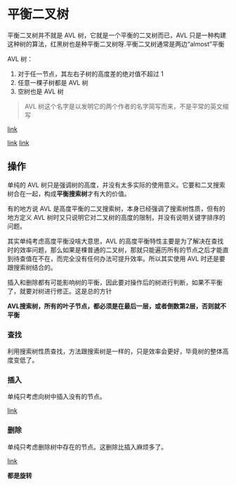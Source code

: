 # 平衡二叉树

平衡二叉树并不就是 AVL 树，它就是一个平衡的二叉树而已，AVL 只是一种构建这种树的算法，红黑树也是种平衡二叉树呀.平衡二叉树通常是两边“almost”平衡

AVL 树：

1. 对于任一节点，其左右子树的高度差的绝对值不超过 1
2. 任意一棵子树都是 AVL 树
3. 空树也是 AVL 树

> AVL 树这个名字是以发明它的两个作者的名字简写而来，不是平常的英文缩写

[link](http://www.mathcs.emory.edu/~cheung/Courses/323/Syllabus/Trees/AVL-delete.html)

[link](https://www.geeksforgeeks.org/avl-tree-set-1-insertion/?ref=lbp)
[link](https://www.geeksforgeeks.org/avl-tree-set-2-deletion/)

## 操作

单纯的 AVL 树只是强调树的高度，并没有太多实际的使用意义。它要和二叉搜索树合在一起，构成**平衡搜索树**才有大的价值。

有的地方说 AVL 是高度平衡的二叉搜索树，本身已经强调了搜索树性质，但有的地方定义 AVL 树时又只说明它对二叉树的高度的限制，并没有说明关键字排序的问题。

其实单纯考虑高度平衡没啥大意思，AVL 的高度平衡特性主要是为了解决在查找时的效率问题，那么如果是棵普通的二叉树，那就只能遍历所有的节点之后才能直到待查值在不在，而完全没有任何办法可提升效率。所以其实使用 AVL 时还是要跟搜索树结合的。

插入和删除都有可能影响树的平衡，因此要对操作后的树进行判断，如果不平衡了，就要对树进行修正。这是总的方针

**AVL搜索树，所有的叶子节点，都必须是在最后一层，或者倒数第2层，否则就不平衡**

### 查找

利用搜索树性质查找，方法跟搜索树是一样的，只是效率会更好，毕竟树的整体高度变低了。

### 插入

单纯只考虑向树中插入没有的节点。

[link](https://www.geeksforgeeks.org/avl-tree-set-1-insertion/?ref=lbp)

### 删除

单纯只考虑删除树中存在的节点。这删除比插入麻烦多了。

[link](https://www.geeksforgeeks.org/avl-tree-set-2-deletion/)

**都是旋转**
